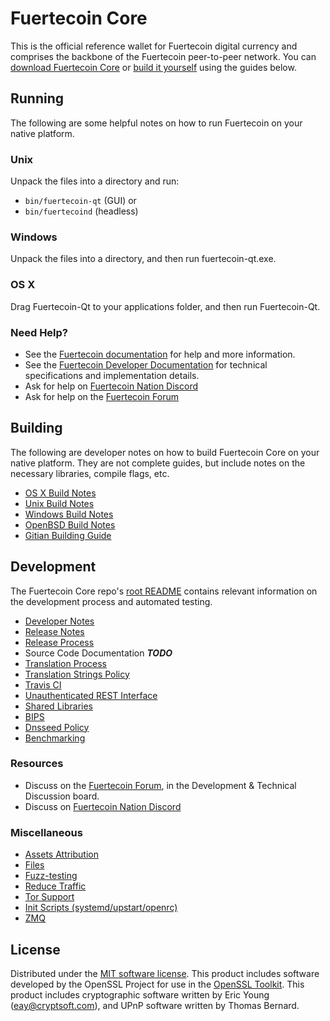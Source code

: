 Fuertecoin Core
==========

This is the official reference wallet for Fuertecoin digital currency and comprises the backbone of the Fuertecoin peer-to-peer network. You can [download Fuertecoin Core](https://www.fuertecoin.org/downloads/) or [build it yourself](#building) using the guides below.

Running
---------------------
The following are some helpful notes on how to run Fuertecoin on your native platform.

### Unix

Unpack the files into a directory and run:

- `bin/fuertecoin-qt` (GUI) or
- `bin/fuertecoind` (headless)

### Windows

Unpack the files into a directory, and then run fuertecoin-qt.exe.

### OS X

Drag Fuertecoin-Qt to your applications folder, and then run Fuertecoin-Qt.

### Need Help?

* See the [Fuertecoin documentation](https://docs.fuertecoin.org)
for help and more information.
* See the [Fuertecoin Developer Documentation](https://fuertecoin-docs.github.io/) 
for technical specifications and implementation details.
* Ask for help on [Fuertecoin Nation Discord](http://fuertecoinchat.org)
* Ask for help on the [Fuertecoin Forum](https://fuertecoin.org/forum)

Building
---------------------
The following are developer notes on how to build Fuertecoin Core on your native platform. They are not complete guides, but include notes on the necessary libraries, compile flags, etc.

- [OS X Build Notes](build-osx.md)
- [Unix Build Notes](build-unix.md)
- [Windows Build Notes](build-windows.md)
- [OpenBSD Build Notes](build-openbsd.md)
- [Gitian Building Guide](gitian-building.md)

Development
---------------------
The Fuertecoin Core repo's [root README](/README.md) contains relevant information on the development process and automated testing.

- [Developer Notes](developer-notes.md)
- [Release Notes](release-notes.md)
- [Release Process](release-process.md)
- Source Code Documentation ***TODO***
- [Translation Process](translation_process.md)
- [Translation Strings Policy](translation_strings_policy.md)
- [Travis CI](travis-ci.md)
- [Unauthenticated REST Interface](REST-interface.md)
- [Shared Libraries](shared-libraries.md)
- [BIPS](bips.md)
- [Dnsseed Policy](dnsseed-policy.md)
- [Benchmarking](benchmarking.md)

### Resources
* Discuss on the [Fuertecoin Forum](https://fuertecoin.org/forum), in the Development & Technical Discussion board.
* Discuss on [Fuertecoin Nation Discord](http://fuertecoinchat.org)

### Miscellaneous
- [Assets Attribution](assets-attribution.md)
- [Files](files.md)
- [Fuzz-testing](fuzzing.md)
- [Reduce Traffic](reduce-traffic.md)
- [Tor Support](tor.md)
- [Init Scripts (systemd/upstart/openrc)](init.md)
- [ZMQ](zmq.md)

License
---------------------
Distributed under the [MIT software license](/COPYING).
This product includes software developed by the OpenSSL Project for use in the [OpenSSL Toolkit](https://www.openssl.org/). This product includes
cryptographic software written by Eric Young ([eay@cryptsoft.com](mailto:eay@cryptsoft.com)), and UPnP software written by Thomas Bernard.
